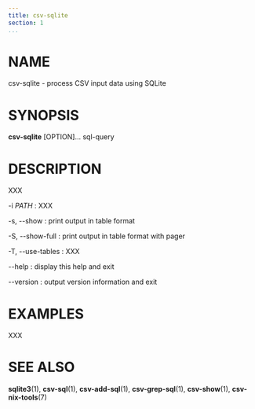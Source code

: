 ```yaml
---
title: csv-sqlite
section: 1
...
```


# NAME #

csv-sqlite - process CSV input data using SQLite

# SYNOPSIS #

**csv-sqlite** [OPTION]... sql-query

# DESCRIPTION #

XXX

-i *PATH*
:   XXX

-s, --show
:   print output in table format

-S, --show-full
:   print output in table format with pager

-T, --use-tables
:   XXX

--help
:   display this help and exit

--version
:   output version information and exit

# EXAMPLES #

XXX

# SEE ALSO #

**sqlite3**(1), **csv-sql**(1), **csv-add-sql**(1), **csv-grep-sql**(1),
**csv-show**(1), **csv-nix-tools**(7)
